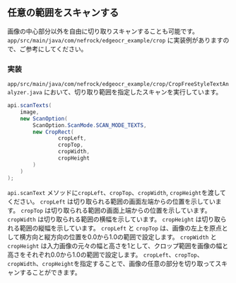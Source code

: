 ## 任意の範囲をスキャンする

画像の中心部分以外を自由に切り取りスキャンすることも可能です。
`app/src/main/java/com/nefrock/edgeocr_example/crop` に実装例がありますので、ご参考にしてください。

### 実装
`app/src/main/java/com/nefrock/edgeocr_example/crop/CropFreeStyleTextAnalyzer.java` において、切り取り範囲を指定したスキャンを実行しています。
```Java
api.scanTexts(
    image,
    new ScanOption(
        ScanOption.ScanMode.SCAN_MODE_TEXTS,
        new CropRect(
                cropLeft,
                cropTop,
                cropWidth,
                cropHeight
        )
    )
);
```

`api.scanText` メソッドに`cropLeft`、`cropTop`、`cropWidth`, `cropHeight`を渡してください。
`cropLeft` は切り取られる範囲の画面左端からの位置を示しています。
`cropTop` は切り取られる範囲の画面上端からの位置を示しています。
`cropWidth` は切り取られる範囲の横幅を示しています。
`cropHeight` は切り取られる範囲の縦幅を示しています。
`cropLeft` と `cropTop` は、画像の左上を原点として横方向と縦方向の位置を0.0から1.0の範囲で設定します。
`cropWidth` と `cropHeight` は入力画像の元々の幅と高さを1として、クロップ範囲を画像の幅と高さをそれぞれ0.0から1.0の範囲で設定します。
`cropLeft`、`cropTop`、`cropWidth`、`cropHeight`を指定することで、画像の任意の部分を切り取ってスキャンすることができます。
